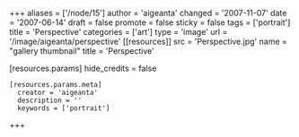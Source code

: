 +++
aliases = ['/node/15']
author = 'aigeanta'
changed = '2007-11-07'
date = '2007-06-14'
draft = false
promote = false
sticky = false
tags = ['portrait']
title = 'Perspective'
categories = ['art']
type = 'image'
url = '/image/aigeanta/perspective'
[[resources]]
  src = 'Perspective.jpg'
  name = "gallery thumbnail"
  title = 'Perspective'

  [resources.params]
    hide_credits = false

    [resources.params.meta]
      creator = 'aigeanta'
      description = ''
      keywords = ['portrait']
+++
